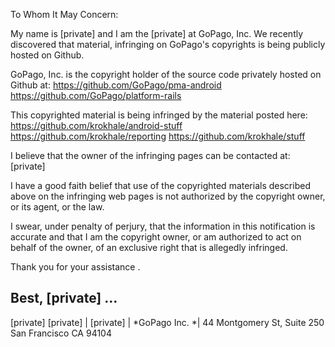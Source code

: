 To Whom It May Concern:

My name is [private] and I am the [private] at GoPago, Inc. We recently discovered that material, infringing on
GoPago's copyrights is being publicly hosted on Github.

GoPago, Inc. is the copyright holder of the source code privately hosted on
Github at:
https://github.com/GoPago/pma-android
https://github.com/GoPago/platform-rails

This copyrighted material is being infringed by the material posted here:
https://github.com/krokhale/android-stuff
https://github.com/krokhale/reporting
https://github.com/krokhale/stuff

I believe that the owner of the infringing pages can be contacted at:
[private]

I have a good faith belief that use of the copyrighted materials described
above on the infringing web pages is not authorized by the copyright owner,
or its agent, or the law.

I swear, under penalty of perjury, that the information in this
notification is accurate and that I am the copyright owner, or am
authorized to act on behalf of the owner, of an exclusive right that is
allegedly infringed.

Thank you for your assistance .

Best,
[private]
…
-- 
[private]
[private] | [private] |
*GoPago Inc. *| 44 Montgomery St, Suite 250 San Francisco CA 94104
